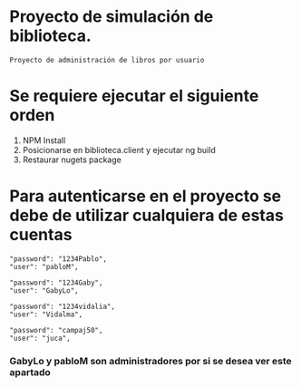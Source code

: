 # Proyecto de simulación de biblioteca.
    Proyecto de administración de libros por usuario
    
# Se requiere ejecutar el siguiente orden

1. NPM Install
2. Posicionarse en biblioteca.client y ejecutar ng build
3. Restaurar nugets package 


# Para autenticarse en el proyecto se debe de utilizar cualquiera de estas cuentas

    "password": "1234Pablo",
    "user": "pabloM",
    
    "password": "1234Gaby",
    "user": "GabyLo",

    "password": "1234vidalia",
    "user": "Vidalma",

    "password": "campaj50",
    "user": "juca",

### GabyLo y pabloM son administradores por si se desea ver este apartado
